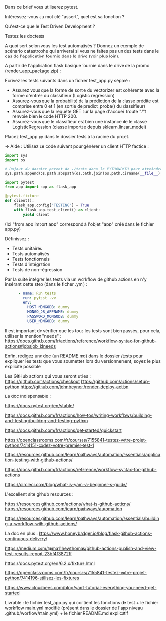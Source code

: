 
Dans ce brief vous utiliserez pytest.

Intéressez-vous au mot clé "assert", quel est sa fonction ?

Qu'est-ce que le Test Driven Development ?

Testez les doctests

A quoi sert selon vous les test automatisés ? Donnez un exemple de scénario catastrophe qui arriverai si vous ne faites pas un des tests dans le cas de l'application fournie dans le drive (voir plus loin).

A partir de l'application flask basique fournie dans le drive de la promo (render_app_package.zip) :

Ecrivez les tests suivants dans un fichier test_app.py séparé :
- Assurez vous que la forme de sortie du vectorizer est cohérente avec la forme d'entrée du classifieur (Logistic regression)
- Assurez-vous que la probabilité de la prédiction de la classe prédite est comprise entre 0 et 1 (en sortie de predict_proba() du classifieur)
- Assurez-vous que la requête GET sur la page d'accueil (route "/") renvoie bien le code HTTP 200.
- Assurez-vous que le classifieur est bien une instance de le classe LogisticRegression (classe importée depuis sklearn.linear_model)

Placez test_app.py dans le dossier tests à la racine du projet.

-> Aide : Utilisez ce code suivant pour générer un client HTTP factice :
```py
import sys
import os

# Rajout du dossier parent de ./tests dans le PYTHONPATH pour atteindre le fichier app.py
sys.path.append(os.path.abspath(os.path.join(os.path.dirname(__file__), "..")))

import pytest
from app import app as flask_app

@pytest.fixture
def client():
    flask_app.config["TESTING"] = True
    with flask_app.test_client() as client:
        yield client
```

(Ici "from app import app" correspond à l'objet "app" créé dans le fichier app.py)

Définissez :
- Tests unitaires
- Tests automatisés
- Tests fonctionnels
- Tests d'intégration
- Tests de non-régression

Par la suite intégrer les tests via un workflow de github actions en n'y insérant cette step (dans le ficher .yml) :


```yml
      - name: Run tests
        run: pytest -vv
        env:
          HOST_MONGODB: dummy
          MONGO_DB_APPNAME: dummy
          PASSWORD_MONGODB: dummy
          USER_MONGODB: dummy
```

Il est important de vérifier que les tous les tests sont bien passés, pour cela, utiliser la mention "needs" :
https://docs.github.com/fr/actions/reference/workflow-syntax-for-github-actions#jobsjob_idneeds

Enfin, rédigez une doc (un README.md) dans le dossier /tests pour expliquer les tests que vous soumettez lors du versionnement, soyez le plus explicite possible.

Les GitHub actions qui vous seront utiles :
https://github.com/actions/checkout
https://github.com/actions/setup-python
https://github.com/johnbeynon/render-deploy-action


La doc indispensable :

https://docs.pytest.org/en/stable/

https://docs.github.com/fr/actions/how-tos/writing-workflows/building-and-testing/building-and-testing-python

https://docs.github.com/fr/actions/get-started/quickstart

https://openclassrooms.com/fr/courses/7155841-testez-votre-projet-python/7414151-codez-votre-premier-test-1

https://resources.github.com/learn/pathways/automation/essentials/application-testing-with-github-actions/

https://docs.github.com/fr/actions/reference/workflow-syntax-for-github-actions

https://circleci.com/blog/what-is-yaml-a-beginner-s-guide/


L'excellent site github resources :

https://resources.github.com/actions/what-is-github-actions/
https://resources.github.com/learn/pathways/automation

https://resources.github.com/learn/pathways/automation/essentials/building-a-workflow-with-github-actions/



La doc en plus : 
https://www.honeybadger.io/blog/flask-github-actions-continuous-delivery/

https://medium.com/@ma11hewthomas/github-actions-publish-and-view-test-results-report-23bf4f3872ff

https://docs.pytest.org/en/6.2.x/fixture.html

https://openclassrooms.com/fr/courses/7155841-testez-votre-projet-python/7414196-utilisez-les-fixtures

https://www.cloudbees.com/blog/yaml-tutorial-everything-you-need-get-started


Livrable : le fichier test_app.py qui contient les fonctions de test + le fichier workflow main.yml modifié (présent dans le dossier de l'app niveau .github/worflow/main.yml) + le fichier README.md explicatif